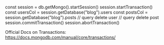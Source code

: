 const session = db.getMongo().startSession()
session.startTransaction()
const usersCol = session.getDatabase("blog").users
const postsCol = session.getDatabase("blog").posts
// query delete user
// query delete post
session.commitTransaction()
session.abortTransaction()

Official Docs on Transactions: https://docs.mongodb.com/manual/core/transactions/